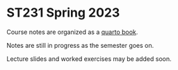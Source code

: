 # ST231 Spring 2023

Course notes are organized as a [quarto book](https://db7-coursenotes.github.io/ST231_S23/_book).

Notes are still in progress as the semester goes on.

Lecture slides and worked exercises may be added soon.

